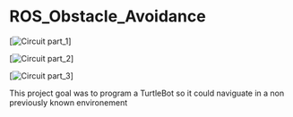 # ROS_Obstacle_Avoidance

[![Circuit part_1](Media/image/First_step.gif)]

[![Circuit part_2](Media/image/Second_step.gif)]

[![Circuit part_3](Media/image/Third_step.gif)]


This project goal was to program a TurtleBot so it could naviguate in a non previously known environement 

